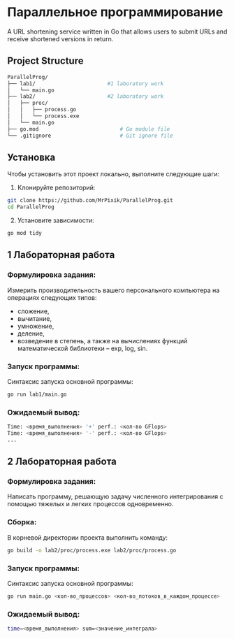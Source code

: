 # Параллельное программирование

A URL shortening service written in Go that allows users to submit URLs and receive shortened versions in return.

## Project Structure

```bash
ParallelProg/
├── lab1/                       #1 laboratory work
│   └── main.go          
├── lab2/                       #2 laboratory work
│   ├── proc/               
│   │   ├── process.go      
│   │   └── process.exe     
│   └── main.go                      
├── go.mod                          # Go module file
└── .gitignore                      # Git ignore file
```
## Установка

Чтобы установить этот проект локально, выполните следующие шаги:

1. Клонируйте репозиторий:

``` bash
git clone https://github.com/MrPixik/ParallelProg.git
cd ParallelProg
```
2. Установите зависимости:

```bash
go mod tidy
```

## 1 Лабораторная работа
### Формулировка задания:
Измерить производительность вашего персонального компьютера на операциях следующих типов:
- сложение,
- вычитание,
- умножение,
- деление,
- возведение в степень,
  а также на вычислениях функций математической библиотеки – exp, log, sin.
### Запуск программы:
Синтаксис запуска основной программы:
```bash
go run lab1/main.go
```
### Ожидаемый вывод:
``` bash
Time: <время_выполнения> '+' perf.: <кол-во GFlops>
Time: <время_выполнения> '-' perf.: <кол-во GFlops>
...
```
## 2 Лабораторная работа
### Формулировка задания:
Написать программу, решающую задачу численного интегрирования
с помощью тяжелых и легких процессов одновременно.
### Сборка:
В корневой директории проекта выполнить команду:
``` bash
go build -o lab2/proc/process.exe lab2/proc/process.go
```
### Запуск программы:
Синтаксис запуска основной программы:
```bash
go run main.go <кол-во_процессов> <кол-во_потоков_в_каждом_процессе>
```
### Ожидаемый вывод:
``` bash
time=<время_выполнения> sum=<значение_интеграла>
```

